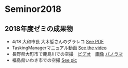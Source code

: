 # Seminor2018
## 2018年度ゼミの成果物
* 4/18 大和市長 大木哲さんのグラレコ
[See PDF](https://user-images.githubusercontent.com/13360878/38985498-7d866578-4404-11e8-8745-c6dd491cc734.png)
* TaskingManagerマニュアル動画
[See the video](https://youtu.be/-tkZym5L0KI)
* 長野県大町市で鹿島川での空撮　[ビデオ](https://www.facebook.com/ayame.otsuki/videos/1086672491474133/?t=20)　[画像](https://user-images.githubusercontent.com/13360878/40784397-880d6cc0-6520-11e8-8ef9-86030a7cf567.jpg)  [パノラマ](https://www.skypixel.com/pilot/photos/share/a04491ad-fb59-488c-8af0-0cf300eaca11?account=mapconc)
* 福島県いわき市での空撮 [See pic](https://www.skypixel.com/users/a-13e-pon)

